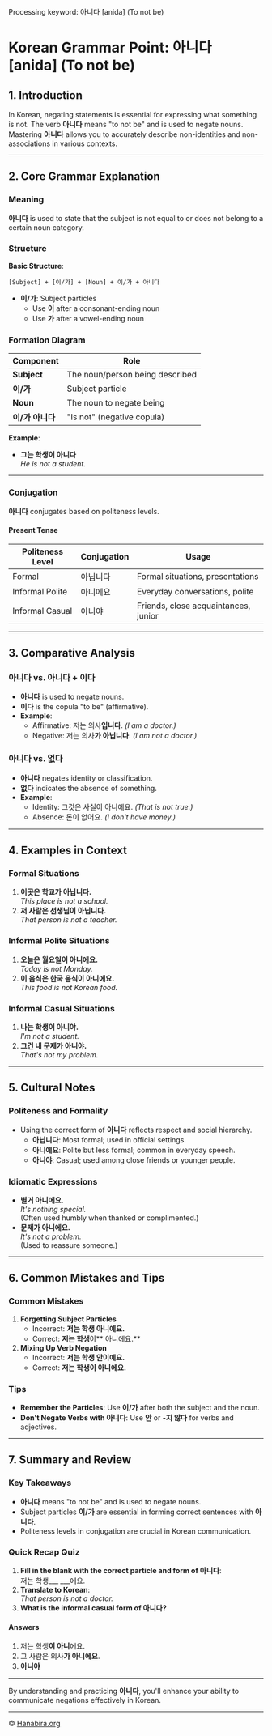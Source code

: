 Processing keyword: 아니다 [anida] (To not be)
# Korean Grammar Point: 아니다 [anida] (To not be)

## 1. Introduction
In Korean, negating statements is essential for expressing what something is not. The verb **아니다** means "to not be" and is used to negate nouns. Mastering **아니다** allows you to accurately describe non-identities and non-associations in various contexts.

---
## 2. Core Grammar Explanation
### Meaning
**아니다** is used to state that the subject is not equal to or does not belong to a certain noun category.
### Structure
**Basic Structure**:
```
[Subject] + [이/가] + [Noun] + 이/가 + 아니다
```
- **이/가**: Subject particles
  - Use **이** after a consonant-ending noun
  - Use **가** after a vowel-ending noun
### Formation Diagram
| **Component**     | **Role**                        |
|-------------------|---------------------------------|
| **Subject**       | The noun/person being described |
| **이/가**         | Subject particle                |
| **Noun**          | The noun to negate being        |
| **이/가 아니다**  | "Is not" (negative copula)      |
**Example**:
- **그는 학생이 아니다**  
  *He is not a student.*
---
### Conjugation
**아니다** conjugates based on politeness levels.
#### Present Tense
| **Politeness Level** | **Conjugation** | **Usage**                            |
|----------------------|-----------------|--------------------------------------|
| Formal               | 아닙니다         | Formal situations, presentations     |
| Informal Polite      | 아니에요         | Everyday conversations, polite       |
| Informal Casual      | 아니야           | Friends, close acquaintances, junior |
---
## 3. Comparative Analysis
### 아니다 vs. 아니다 + 이다
- **아니다** is used to negate nouns.
- **이다** is the copula "to be" (affirmative).
- **Example**:
  - Affirmative: 저는 의사**입니다**. *(I am a doctor.)*
  - Negative: 저는 의사**가 아닙니다**. *(I am not a doctor.)*
### 아니다 vs. 없다
- **아니다** negates identity or classification.
- **없다** indicates the absence of something.
- **Example**:
  - Identity: 그것은 사실이 아니에요. *(That is not true.)*
  - Absence: 돈이 없어요. *(I don't have money.)*
---
## 4. Examples in Context
### Formal Situations
1. **이곳은 학교가 아닙니다.**  
   *This place is not a school.*
2. **저 사람은 선생님이 아닙니다.**  
   *That person is not a teacher.*
### Informal Polite Situations
1. **오늘은 월요일이 아니에요.**  
   *Today is not Monday.*
2. **이 음식은 한국 음식이 아니에요.**  
   *This food is not Korean food.*
### Informal Casual Situations
1. **나는 학생이 아니야.**  
   *I'm not a student.*
2. **그건 내 문제가 아니야.**  
   *That's not my problem.*
---
## 5. Cultural Notes
### Politeness and Formality
- Using the correct form of **아니다** reflects respect and social hierarchy.
  - **아닙니다**: Most formal; used in official settings.
  - **아니에요**: Polite but less formal; common in everyday speech.
  - **아니야**: Casual; used among close friends or younger people.
### Idiomatic Expressions
- **별거 아니에요.**  
  *It's nothing special.*  
  (Often used humbly when thanked or complimented.)
- **문제가 아니에요.**  
  *It's not a problem.*  
  (Used to reassure someone.)
---
## 6. Common Mistakes and Tips
### Common Mistakes
1. **Forgetting Subject Particles**
   - Incorrect: **저는 학생 아니에요.**
   - Correct: **저는 학생**이** 아니에요.**
2. **Mixing Up Verb Negation**
   - Incorrect: **저는 학생 안이에요.**
   - Correct: **저는 학생이 아니에요.**
### Tips
- **Remember the Particles**: Use **이/가** after both the subject and the noun.
- **Don't Negate Verbs with 아니다**: Use **안** or **-지 않다** for verbs and adjectives.
---
## 7. Summary and Review
### Key Takeaways
- **아니다** means "to not be" and is used to negate nouns.
- Subject particles **이/가** are essential in forming correct sentences with **아니다**.
- Politeness levels in conjugation are crucial in Korean communication.
### Quick Recap Quiz
1. **Fill in the blank with the correct particle and form of 아니다**:  
   저는 학생___ ___에요.
2. **Translate to Korean**:  
   *That person is not a doctor.*
3. **What is the informal casual form of 아니다?**
#### Answers
1. 저는 학생**이 아니**에요.
2. 그 사람은 의사**가 아니에요**.
3. **아니야**
---
By understanding and practicing **아니다**, you'll enhance your ability to communicate negations effectively in Korean.

---
© [Hanabira.org](https://hanabira.org)
